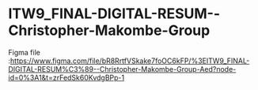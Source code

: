 ﻿# ITW9_FINAL-DIGITAL-RESUM--Christopher-Makombe-Group
Figma file :https://www.figma.com/file/bR8RrtfVSkake7foOC6kFP/%3EITW9_FINAL-DIGITAL-RESUM%C3%89--Christopher-Makombe-Group-Aed?node-id=0%3A1&t=zrFedSk60KvdgBPp-1
